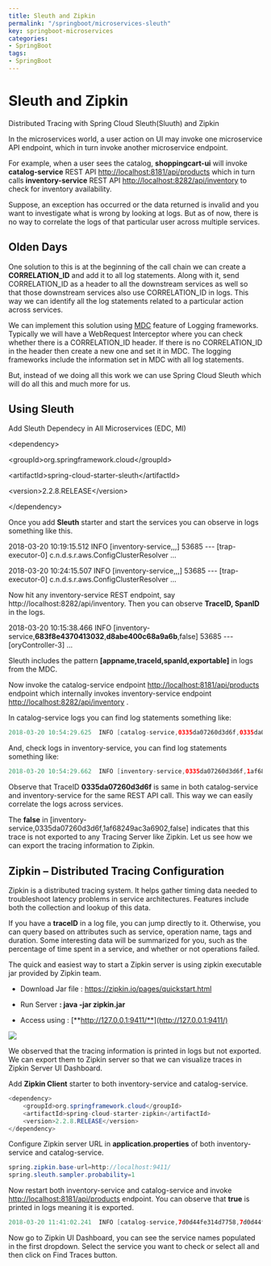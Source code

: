 ```yaml
---
title: Sleuth and Zipkin
permalink: "/springboot/microservices-sleuth"
key: springboot-microservices
categories:
- SpringBoot
tags:
- SpringBoot
---
```


# Sleuth and Zipkin

Distributed Tracing with Spring Cloud Sleuth(Sluuth) and Zipkin

In the microservices world, a user action on UI may invoke one microservice API
endpoint, which in turn invoke another microservice endpoint.

For example, when a user sees the catalog, **shoppingcart-ui** will invoke
**catalog-service** REST API <http://localhost:8181/api/products> which in turn
calls **inventory-service** REST API <http://localhost:8282/api/inventory> to
check for inventory availability.

Suppose, an exception has occurred or the data returned is invalid and you want
to investigate what is wrong by looking at logs. But as of now, there is no way
to correlate the logs of that particular user across multiple services.

## Olden Days

One solution to this is at the beginning of the call chain we can create a
**CORRELATION_ID** and add it to all log statements. Along with it, send
CORRELATION_ID as a header to all the downstream services as well so that those
downstream services also use CORRELATION_ID in logs. This way we can identify
all the log statements related to a particular action across services.

We can implement this solution using
[MDC](https://logback.qos.ch/manual/mdc.html) feature of Logging frameworks.
Typically we will have a WebRequest Interceptor where you can check whether
there is a CORRELATION_ID header. If there is no CORRELATION_ID in the header
then create a new one and set it in MDC. The logging frameworks include the
information set in MDC with all log statements.

But, instead of we doing all this work we can use Spring Cloud Sleuth which will
do all this and much more for us.

## Using Sleuth

Add Sleuth Dependecy in All Microservices (EDC, MI)

\<dependency\>

\<groupId\>org.springframework.cloud\</groupId\>

\<artifactId\>spring-cloud-starter-sleuth\</artifactId\>

\<version\>2.2.8.RELEASE\</version\>

\</dependency\>

Once you add **Sleuth** starter and start the services you can observe in logs
something like this.

2018-03-20 10:19:15.512 INFO [inventory-service,,,] 53685 --- [trap-executor-0]
c.n.d.s.r.aws.ConfigClusterResolver ...

2018-03-20 10:24:15.507 INFO [inventory-service,,,] 53685 --- [trap-executor-0]
c.n.d.s.r.aws.ConfigClusterResolver ...

Now hit any inventory-service REST endpoint, say
http://localhost:8282/api/inventory. Then you can observe **TraceID, SpanID** in
the logs.

2018-03-20 10:15:38.466 INFO
[inventory-service,**683f8e4370413032**,**d8abe400c68a9a6b**,false] 53685 ---
[oryController-3] ...

Sleuth includes the pattern **[appname,traceId,spanId,exportable]** in logs from
the MDC.

Now invoke the catalog-service endpoint <http://localhost:8181/api/products>
endpoint which internally invokes inventory-service endpoint
<http://localhost:8282/api/inventory> .

In catalog-service logs you can find log statements something like:

~~~~~~~~~~~~~~~~~~~~~~~~~~~~~~~~~~~~~~~~~~~~~~~~~~~~~~~~~~~~~~~~~~~~~~~~~~~ java
2018-03-20 10:54:29.625  INFO [catalog-service,0335da07260d3d6f,0335da07260d3d6f,false] 53617 --- [io-8181-exec-10] ...
~~~~~~~~~~~~~~~~~~~~~~~~~~~~~~~~~~~~~~~~~~~~~~~~~~~~~~~~~~~~~~~~~~~~~~~~~~~~~~~~

And, check logs in inventory-service, you can find log statements something
like:

~~~~~~~~~~~~~~~~~~~~~~~~~~~~~~~~~~~~~~~~~~~~~~~~~~~~~~~~~~~~~~~~~~~~~~~~~~~ java
2018-03-20 10:54:29.662  INFO [inventory-service,0335da07260d3d6f,1af68249ac3a6902,false] 53685 --- [oryController-6] ...
~~~~~~~~~~~~~~~~~~~~~~~~~~~~~~~~~~~~~~~~~~~~~~~~~~~~~~~~~~~~~~~~~~~~~~~~~~~~~~~~

Observe that TraceID **0335da07260d3d6f** is same in both catalog-service and
inventory-service for the same REST API call. This way we can easily correlate
the logs across services.

The **false** in [inventory-service,0335da07260d3d6f,1af68249ac3a6902,false]
indicates that this trace is not exported to any Tracing Server like Zipkin. Let
us see how we can export the tracing information to Zipkin.

## Zipkin – Distributed Tracing Configuration

Zipkin is a distributed tracing system. It helps gather timing data needed to
troubleshoot latency problems in service architectures. Features include both
the collection and lookup of this data.

If you have a **traceID** in a log file, you can jump directly to it. Otherwise,
you can query based on attributes such as service, operation name, tags and
duration. Some interesting data will be summarized for you, such as the
percentage of time spent in a service, and whether or not operations failed.

The quick and easiest way to start a Zipkin server is using zipkin executable
jar provided by Zipkin team.

-   Download Jar file : <https://zipkin.io/pages/quickstart.html>

-   Run Server **: java -jar zipkin.jar**

-   Access using : [**http://127.0.0.1:9411/**](http://127.0.0.1:9411/)

![](media/605c6584c00d2091cbb6e6e59e9e72f2.png)

We observed that the tracing information is printed in logs but not exported. We
can export them to Zipkin server so that we can visualize traces in Zipkin
Server UI Dashboard.

Add **Zipkin Client** starter to both inventory-service and catalog-service.

~~~~~~~~~~~~~~~~~~~~~~~~~~~~~~~~~~~~~~~~~~~~~~~~~~~~~~~~~~~~~~~~~~~~~~~~~~~ java
<dependency>
	<groupId>org.springframework.cloud</groupId>
	<artifactId>spring-cloud-starter-zipkin</artifactId>
	<version>2.2.8.RELEASE</version>
</dependency>
~~~~~~~~~~~~~~~~~~~~~~~~~~~~~~~~~~~~~~~~~~~~~~~~~~~~~~~~~~~~~~~~~~~~~~~~~~~~~~~~

Configure Zipkin server URL in **application.properties** of both
inventory-service and catalog-service.

~~~~~~~~~~~~~~~~~~~~~~~~~~~~~~~~~~~~~~~~~~~~~~~~~~~~~~~~~~~~~~~~~~~~~~~~~~~ java
spring.zipkin.base-url=http://localhost:9411/
spring.sleuth.sampler.probability=1
~~~~~~~~~~~~~~~~~~~~~~~~~~~~~~~~~~~~~~~~~~~~~~~~~~~~~~~~~~~~~~~~~~~~~~~~~~~~~~~~

Now restart both inventory-service and catalog-service and invoke
<http://localhost:8181/api/products> endpoint. You can observe that **true** is
printed in logs meaning it is exported.

~~~~~~~~~~~~~~~~~~~~~~~~~~~~~~~~~~~~~~~~~~~~~~~~~~~~~~~~~~~~~~~~~~~~~~~~~~~ java
2018-03-20 11:41:02.241  INFO [catalog-service,7d0d44fe314d7758,7d0d44fe314d7758,true] 53617 --- [nio-8181-exec-5] c.s.c.services.ProductService
~~~~~~~~~~~~~~~~~~~~~~~~~~~~~~~~~~~~~~~~~~~~~~~~~~~~~~~~~~~~~~~~~~~~~~~~~~~~~~~~

Now go to Zipkin UI Dashboard, you can see the service names populated in the
first dropdown. Select the service you want to check or select all and then
click on Find Traces button.
